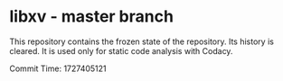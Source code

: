 # libxv - master branch

This repository contains the frozen state of the repository.
Its history is cleared. It is used only for static code
analysis with Codacy.

Commit Time: 1727405121